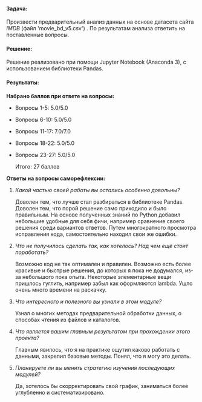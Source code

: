 #### Задача:

Произвести предварительный анализ данных на основе датасета сайта *IMDB* (файл 'movie_bd_v5.csv') . По результатам анализа ответить на поставленные вопросы.

#### Решение:

Решение реализовано при помощи Jupyter Notebook (Anaconda 3), с использованием библиотеки Pandas.



#### Результаты:

**Набрано баллов при ответе на вопросы:**

- Вопросы 1-5: 5.0/5.0

- Вопросы 6-10: 5.0/5.0

- Вопросы 11-17: 7.0/7.0

- Вопросы 18-22: 5.0/5.0

- Вопросы 23-27: 5.0/5.0

  Итого: 27 баллов

**Ответы на вопросы саморефлексии:**

1. *Какой частью своей работы вы остались особенно довольны?*

   Доволен тем, что лучше стал разбираться в библиотеке Pandas.  Доволен тем, что порой решение само приходило и было правильным. На основе полученных знаний по Python добавил небольшие удобные для себя фичи, например сравнение своего решения среди вариантов ответов. Путем многократного просмотра исправления кода, самостоятельно находил свои же ошибки.

2. *Что не получилось сделать так, как хотелось? Над чем ещё стоит поработать?*

   Возможно код не так оптимален и правилен. Возможно есть более красивые и быстрые решения, до которых я пока не додумался, из-за небольшого пока опыта. Некоторые элементарные вещи пришлось гуглить, например забыл как оформляются lambda. Ушло очень много времени на раскачку.

3. *Что интересного и полезного вы узнали в этом модуле?*

   Узнал о многих методах предварительной обработки данных, о способах чтения из файлов и каталогов. 

4. *Что является вашим главным результатом при прохождении этого проекта?*

   Главным явилось, что я на практике ощутил каково работать с данными, закрепил базовые методы. Понял, что я могу это делать.

5. *Планируете ли вы менять стратегию изучения последующих модулей?*

   Да,  хотелось бы скорректировать свой график, заниматься более углубленно и систематизировано.